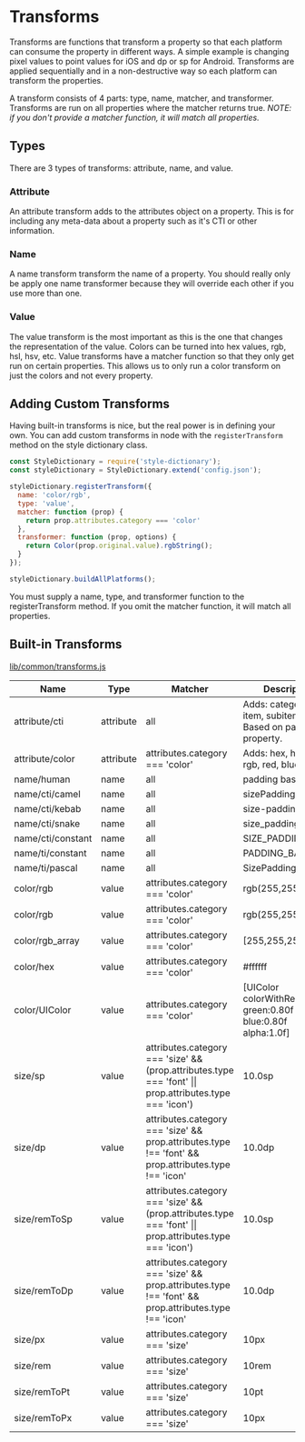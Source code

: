 # Transforms

Transforms are functions that transform a property so that each platform can consume the property in different ways. A simple example is changing pixel values to point values for iOS and dp or sp for Android. Transforms are applied sequentially and in a non-destructive way so each platform can transform the properties.

A transform consists of 4 parts: type, name, matcher, and transformer. Transforms are run on all properties where the matcher returns true. *NOTE: if you don't provide a matcher function, it will match all properties.*

## Types
There are 3 types of transforms: attribute, name, and value.

### Attribute

An attribute transform adds to the attributes object on a property. This is for including any meta-data about a property such as it's CTI or other information.

### Name

A name transform transform the name of a property. You should really only be apply one name transformer because they will override each other if you use more than one.

### Value

The value transform is the most important as this is the one that changes the representation of the value. Colors can be turned into hex values, rgb, hsl, hsv, etc. Value transforms have a matcher function so that they only get run on certain properties. This allows us to only run a color transform on just the colors and not every property.

## Adding Custom Transforms
Having built-in transforms is nice, but the real power is in defining your own. You can add custom transforms in node with the `registerTransform` method on the style dictionary class.
```javascript
const StyleDictionary = require('style-dictionary');
const styleDictionary = StyleDictionary.extend('config.json');

styleDictionary.registerTransform({
  name: 'color/rgb',
  type: 'value',
  matcher: function (prop) {
    return prop.attributes.category === 'color'
  },
  transformer: function (prop, options) {
    return Color(prop.original.value).rgbString();
  }
});

styleDictionary.buildAllPlatforms();
```

You must supply a name, type, and transformer function to the registerTransform method. If you omit the matcher function, it will match all properties.

## Built-in Transforms
[lib/common/transforms.js](https://github.com/amzn/style-dictionary/blob/master/lib/common/transforms.js)

<table>
  <thead>
   <tr>
     <th>Name</th>
     <th>Type</th>
     <th>Matcher</th>
     <th>Description</th>
    </tr>
  </thead>
  <tbody>
    <tr>
      <td>attribute/cti</td>
      <td>attribute</td>
      <td>all</td>
      <td>Adds: category, type, item, subitem, state. Based on path of the property.</td>
    </tr>
    <tr>
      <td>attribute/color</td>
      <td>attribute</td>
      <td>attributes.category === 'color'</td>
      <td>Adds: hex, hsl, hsv, rgb, red, blue, green</td>
    </tr>
    <tr>
      <td>name/human</td>
      <td>name</td>
      <td>all</td>
      <td>padding base</td>
    </tr>
    <tr>
      <td>name/cti/camel</td>
      <td>name</td>
      <td>all</td>
      <td>sizePaddingBase</td>
    </tr>
    <tr>
      <td>name/cti/kebab</td>
      <td>name</td>
      <td>all</td>
      <td>size-padding-base</td>
    </tr>
    <tr>
      <td>name/cti/snake</td>
      <td>name</td>
      <td>all</td>
      <td>size_padding_base</td>
    </tr>
    <tr>
      <td>name/cti/constant</td>
      <td>name</td>
      <td>all</td>
      <td>SIZE_PADDING_BASE</td>
    </tr>
    <tr>
      <td>name/ti/constant</td>
      <td>name</td>
      <td>all</td>
      <td>PADDING_BASE</td>
    </tr>
    <tr>
      <td>name/ti/pascal</td>
      <td>name</td>
      <td>all</td>
      <td>SizePaddingBase </td>
    </tr>
    <tr>
      <td>color/rgb</td>
      <td>value</td>
      <td>attributes.category === 'color'</td>
      <td>rgb(255,255,255)</td>
    </tr>
    <tr>
      <td>color/rgb</td>
      <td>value</td>
      <td>attributes.category === 'color'</td>
      <td>rgb(255,255,255)</td>
    </tr>
    <tr>
      <td>color/rgb_array</td>
      <td>value</td>
      <td>attributes.category === 'color'</td>
      <td>[255,255,255]</td>
    </tr>
    <tr>
      <td>color/hex</td>
      <td>value</td>
      <td>attributes.category === 'color'</td>
      <td>#ffffff</td>
    </tr>
    <tr>
      <td>color/UIColor</td>
      <td>value</td>
      <td>attributes.category === 'color'</td>
      <td>[UIColor colorWithRed:0.80f green:0.80f blue:0.80f alpha:1.0f]</td>
    </tr>
    <tr>
      <td>size/sp</td>
      <td>value</td>
      <td>attributes.category === 'size' && (prop.attributes.type === 'font' || prop.attributes.type === 'icon')</td>
      <td>10.0sp</td>
    </tr>
    <tr>
      <td>size/dp</td>
      <td>value</td>
      <td>attributes.category === 'size' && prop.attributes.type !== 'font' && prop.attributes.type !== 'icon'</td>
      <td>10.0dp</td>
    </tr>
    <tr>
      <td>size/remToSp</td>
      <td>value</td>
      <td>attributes.category === 'size' && (prop.attributes.type === 'font' || prop.attributes.type === 'icon')</td>
      <td>10.0sp</td>
    </tr>
    <tr>
      <td>size/remToDp</td>
      <td>value</td>
      <td>attributes.category === 'size' && prop.attributes.type !== 'font' && prop.attributes.type !== 'icon'</td>
      <td>10.0dp</td>
    </tr>
    <tr>
      <td>size/px</td>
      <td>value</td>
      <td>attributes.category === 'size'</td>
      <td>10px</td>
    </tr>
    <tr>
      <td>size/rem</td>
      <td>value</td>
      <td>attributes.category === 'size'</td>
      <td>10rem</td>
    </tr>
    <tr>
      <td>size/remToPt</td>
      <td>value</td>
      <td>attributes.category === 'size'</td>
      <td>10pt</td>
    </tr>
    <tr>
      <td>size/remToPx</td>
      <td>value</td>
      <td>attributes.category === 'size'</td>
      <td>10px</td>
    </tr>
  </tbody>
</table>

